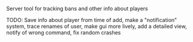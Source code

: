 Server tool for tracking bans and other info about players

TODO: Save info about player from time of add, make a "notification" system, trace renames of user, make gui more lively, add a detailed view, notify of wrong command, fix random crashes
